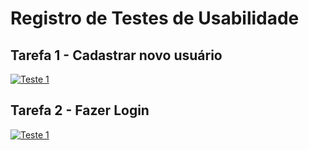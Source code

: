 # Registro de Testes de Usabilidade



## Tarefa 1 - Cadastrar novo usuário

[![Teste 1](https://img.youtube.com/vi/wGWV-WMBlRw/0.jpg)]([https://youtu.be/_6m0-7fkw50](https://youtu.be/wGWV-WMBlRw))

## Tarefa 2 - Fazer Login

[![Teste 1](https://img.youtube.com/vi/O9yFtAn7iX0/0.jpg)]([https://youtu.be/_6m0-7fkw50](https://youtu.be/O9yFtAn7iX0))




